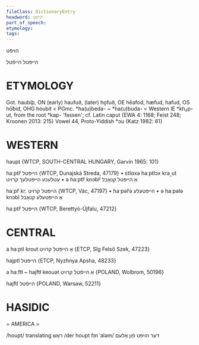 ```yaml
---
fileClass: DictionaryEntry
headword: הויפּט
part_of_speech: 
etymology: 
tags: 
---
```

הויפּט

הייפּטל
הייפֿטל

ETYMOLOGY
===========
Got. haubiþ, ON (early) haufuð, (later) hǫfuð, OE hēafod, hæfud, hafud, OS hōƀid, OHG houbit < PGmc. *ha(u)beda- ~ *ha(u)buda- < Western IE *kh₂p-ut, from the root *kap- 'fassen'; cf. Latin caput
{EWA 4: 1168; Feist 248; Kroonen 2013: 215}
Vowel 44, Proto-Yiddish *ɔu
{Katz 1982: 61}

WESTERN
========

haupt {WTCP, SOUTH-CENTRAL HUNGARY, Garvin 1965: 101}

haːptlʲ הייפּטל {WTCP, Dunajská Streda, 47179}
	•	ɛtlαxə haːptlɔx kra˰ut עטלעכע הייפּטלעך קרויט
	•	ə haːptlʲ knɔblʲ אַ הייפּטל קנאָבל 

haːplʲ kr. הייפּטל קרויט {WTCP, Vác, 47197}
	•	haˑpəlʲə הייפּטעלע
	•	ə haːpələ knɔbl אַ הייפּטעלע קנאָבל

haːptlʲ הייפּטל {WTCP, Berettyó-Újfalu, 47212}

CENTRAL
========

a haːptl krout אַ הייפּטל קרויט {ETCP, Sîg Felső Szek, 47223}

hajptl הייפּטל {ETCP, Nyzhnya Apsha, 48233}

a haːftɫ ~ hajftɫ kʀouət אַ הייפֿטל קרויט {POLAND, Wolbrom, 50196}

hajftl  הייפֿטל {POLAND, Warsaw, 52211}

HASIDIC
=======
= AMERICA = 

/houpt/ translating ראָש
/der houpt fɪn ˈaləm/ דער הויפּט פֿון אַלעם